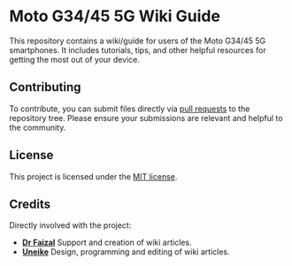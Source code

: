 # Moto G34/45 5G Wiki Guide

This repository contains a wiki/guide for users of the Moto G34/45 5G smartphones. It includes tutorials, tips, and other helpful resources for getting the most out of your device.

## Contributing

To contribute, you can submit files directly via [pull requests](https://github.com/motog34/motog34.github.io/pulls) to the repository tree. Please ensure your submissions are relevant and helpful to the community.

## License

This project is licensed under the [MIT license](https://github.com/motog34/motog34.github.io/tree/main?tab=MIT-1-ov-file).

## Credits

Directly involved with the project:
- **[Dr Faizal](https://github.com/docfaizal)** Support and creation of wiki articles.
- **[Uneike](https://github.com/Uneike)** Design, programming and editing of wiki articles.

